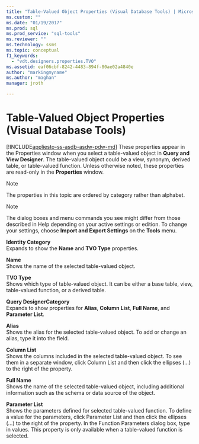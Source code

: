 ```yaml
---
title: "Table-Valued Object Properties (Visual Database Tools) | Microsoft Docs"
ms.custom: ""
ms.date: "01/19/2017"
ms.prod: sql
ms.prod_service: "sql-tools"
ms.reviewer: ""
ms.technology: ssms
ms.topic: conceptual
f1_keywords: 
  - "vdt.designers.properties.TVO"
ms.assetid: eaf06cbf-8242-4483-894f-80ae02a4840e
author: "markingmyname"
ms.author: "maghan"
manager: jroth

---
```

# Table-Valued Object Properties (Visual Database Tools)
[!INCLUDE[appliesto-ss-asdb-asdw-pdw-md](../../includes/appliesto-ss-asdb-asdw-pdw-md.md)]
These properties appear in the Properties window when you select a table-valued object in **Query and View Designer**. The table-valued object could be a view, synonym, derived table, or table-valued function. Unless otherwise noted, these properties are read-only in the **Properties** window.  
  
> [!NOTE]  
> The properties in this topic are ordered by category rather than alphabet.  
  
> [!NOTE]  
> The dialog boxes and menu commands you see might differ from those described in Help depending on your active settings or edition. To change your settings, choose **Import and Export Settings** on the **Tools** menu.  
  
**Identity Category**  
Expands to show the **Name** and **TVO Type** properties.  
  
**Name**  
Shows the name of the selected table-valued object.  
  
**TVO Type**  
Shows which type of table-valued object. It can be either a base table, view, table-valued function, or a derived table.  
  
**Query DesignerCategory**  
Expands to show properties for **Alias**, **Column List**, **Full Name**, and **Parameter List**.  
  
**Alias**  
Shows the alias for the selected table-valued object. To add or change an alias, type it into the field.  
  
**Column List**  
Shows the columns included in the selected table-valued object. To see them in a separate window, click Column List and then click the ellipses (...) to the right of the property.  
  
**Full Name**  
Shows the name of the selected table-valued object, including additional information such as the schema or data source of the object.  
  
**Parameter List**  
Shows the parameters defined for selected table-valued function. To define a value for the parameters, click Parameter List and then click the ellipses (...) to the right of the property. In the Function Parameters dialog box, type in values. This property is only available when a table-valued function is selected.  
  

